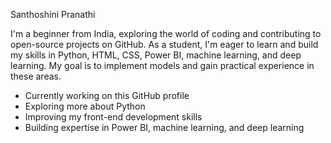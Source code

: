 Santhoshini Pranathi

I'm a beginner from India, exploring the world of coding and contributing to open-source projects on GitHub. As a student, I'm eager to learn and build my skills in Python, HTML, CSS, Power BI, machine learning, and deep learning. My goal is to implement models and gain practical experience in these areas.

- Currently working on this GitHub profile
- Exploring more about Python
- Improving my front-end development skills
- Building expertise in Power BI, machine learning, and deep learning
